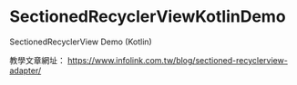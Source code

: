 # SectionedRecyclerViewKotlinDemo
SectionedRecyclerView Demo (Kotlin)

教學文章網址： https://www.infolink.com.tw/blog/sectioned-recyclerview-adapter/
